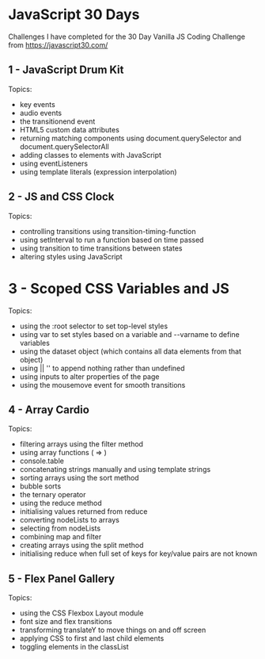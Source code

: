 # JavaScript 30 Days

Challenges I have completed for the 30 Day Vanilla JS Coding Challenge from https://javascript30.com/

## 1 - JavaScript Drum Kit

Topics: 

* key events
* audio events
* the transitionend event
* HTML5 custom data attributes
* returning matching components using document.querySelector and document.querySelectorAll
* adding classes to elements with JavaScript
* using eventListeners
* using template literals (expression interpolation)

## 2 - JS and CSS Clock

Topics: 

* controlling transitions using transition-timing-function
* using setInterval to run a function based on time passed
* using transition to time transitions between states
* altering styles using JavaScript

# 3 - Scoped CSS Variables and JS

Topics:

* using the :root selector to set top-level styles
* using var to set styles based on a variable and --varname to define variables
* using the dataset object (which contains all data elements from that object)
* using || '' to append nothing rather than undefined
* using inputs to alter properties of the page
* using the mousemove event for smooth transitions

## 4 - Array Cardio

Topics:

* filtering arrays using the filter method
* using array functions ( => )
* console.table
* concatenating strings manually and using template strings
* sorting arrays using the sort method
* bubble sorts
* the ternary operator
* using the reduce method
* initialising values returned from reduce
* converting nodeLists to arrays
* selecting from nodeLists
* combining map and filter
* creating arrays using the split method
* initialising reduce when full set of keys for key/value pairs are not known

## 5 - Flex Panel Gallery

Topics: 

* using the CSS Flexbox Layout module
* font size and flex transitions
* transforming translateY to move things on and off screen
* applying CSS to first and last child elements
* toggling elements in the classList